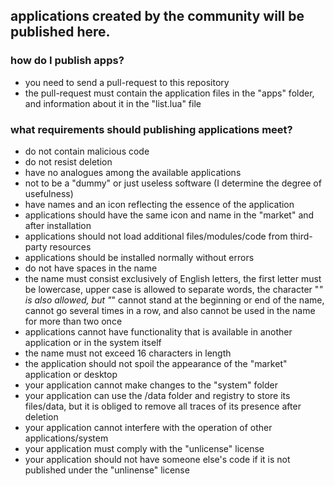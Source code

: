 ## applications created by the community will be published here.
### how do I publish apps?
* you need to send a pull-request to this repository
* the pull-request must contain the application files in the "apps" folder, and information about it in the "list.lua" file

### what requirements should publishing applications meet?
* do not contain malicious code
* do not resist deletion
* have no analogues among the available applications
* not to be a "dummy" or just useless software (I determine the degree of usefulness)
* have names and an icon reflecting the essence of the application
* applications should have the same icon and name in the "market" and after installation
* applications should not load additional files/modules/code from third-party resources
* applications should be installed normally without errors
* do not have spaces in the name
* the name must consist exclusively of English letters, the first letter must be lowercase, upper case is allowed to separate words, the character "_" is also allowed, but "_" cannot stand at the beginning or end of the name, cannot go several times in a row, and also cannot be used in the name for more than two once
* applications cannot have functionality that is available in another application or in the system itself
* the name must not exceed 16 characters in length
* the application should not spoil the appearance of the "market" application or desktop
* your application cannot make changes to the "system" folder
* your application can use the /data folder and registry to store its files/data, but it is obliged to remove all traces of its presence after deletion
* your application cannot interfere with the operation of other applications/system
* your application must comply with the "unlicense" license
* your application should not have someone else's code if it is not published under the "unlinense" license